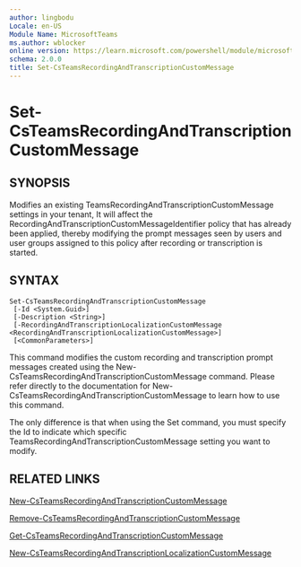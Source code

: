 ```yaml
---
author: lingbodu
Locale: en-US
Module Name: MicrosoftTeams
ms.author: wblocker
online version: https://learn.microsoft.com/powershell/module/microsoftteams/set-CsTeamsRecordingAndTranscriptionCustomMessage
schema: 2.0.0
title: Set-CsTeamsRecordingAndTranscriptionCustomMessage
---
```

# Set-CsTeamsRecordingAndTranscriptionCustomMessage

## SYNOPSIS
Modifies an existing TeamsRecordingAndTranscriptionCustomMessage settings in your tenant, It will affect the RecordingAndTranscriptionCustomMessageIdentifier policy that has already been applied, thereby modifying the prompt messages seen by users and user groups assigned to this policy after recording or transcription is started.

## SYNTAX

```
Set-CsTeamsRecordingAndTranscriptionCustomMessage
 [-Id <System.Guid>]
 [-Description <String>]
 [-RecordingAndTranscriptionLocalizationCustomMessage <RecordingAndTranscriptionLocalizationCustomMessage>]
 [<CommonParameters>]
```

This command modifies the custom recording and transcription prompt messages created using the New-CsTeamsRecordingAndTranscriptionCustomMessage command. Please refer directly to the documentation for New-CsTeamsRecordingAndTranscriptionCustomMessage to learn how to use this command.

The only difference is that when using the Set command, you must specify the Id to indicate which specific TeamsRecordingAndTranscriptionCustomMessage setting you want to modify.

## RELATED LINKS
[New-CsTeamsRecordingAndTranscriptionCustomMessage](https://learn.microsoft.com/powershell/module/microsoftteams/new-CsTeamsRecordingAndTranscriptionCustomMessage)

[Remove-CsTeamsRecordingAndTranscriptionCustomMessage](https://learn.microsoft.com/powershell/module/microsoftteams/remove-CsTeamsRecordingAndTranscriptionCustomMessage)

[Get-CsTeamsRecordingAndTranscriptionCustomMessage](https://learn.microsoft.com/powershell/module/microsoftteams/Get-CsTeamsRecordingAndTranscriptionCustomMessage)

[New-CsTeamsRecordingAndTranscriptionLocalizationCustomMessage](https://learn.microsoft.com/powershell/module/microsoftteams/new-CsTeamsRecordingAndTranscriptionLocalizationCustomMessage)
